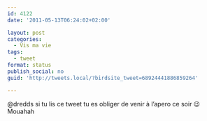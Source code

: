 ```yaml
---
id: 4122
date: '2011-05-13T06:24:02+02:00'

layout: post
categories:
  - Vis ma vie
tags:
  - tweet
format: status
publish_social: no
guid: 'http://tweets.local/?birdsite_tweet=68924441886859264'

---
```


@dredds si tu lis ce tweet tu es obliger de venir à l’apero ce soir 😉 Mouahah